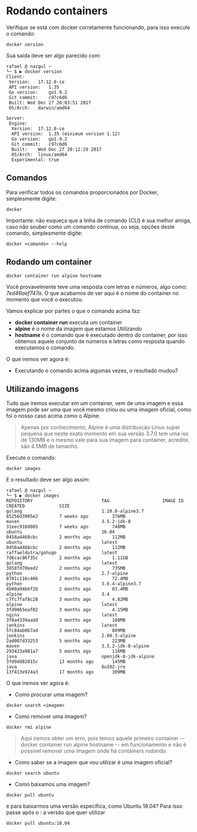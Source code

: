 # Rodando containers

Verifique se está com docker corretamente funcionando, para isso execute o comando:

```
docker version
```

Sua saída deve ser algo parecido com:

```
rafael @ nazgul ~
└─ $ ▶ docker version
Client:
 Version:	17.12.0-ce
 API version:	1.35
 Go version:	go1.9.2
 Git commit:	c97c6d6
 Built:	Wed Dec 27 20:03:51 2017
 OS/Arch:	darwin/amd64

Server:
 Engine:
  Version:	17.12.0-ce
  API version:	1.35 (minimum version 1.12)
  Go version:	go1.9.2
  Git commit:	c97c6d6
  Built:	Wed Dec 27 20:12:29 2017
  OS/Arch:	linux/amd64
  Experimental:	true
```

## Comandos

Para verificar todos os comandos proporcionados por Docker, simplesmente digite:

```
docker
```

Importante: não esqueça que a linha de comando (CLI) é sua melhor amiga, caso não souber como um comando continua, ou seja, opções deste comando, simplesmente digite:

```
docker <comando> --help
```

## Rodando um container

```
docker container run alpine hostname
```

Você provavelmente teve uma resposta com letras e números, algo como: *7ed46aef747a*.
O que acabamos de ver aqui é o nome do container no momento que você o executou.

Vamos explicar por partes o que o comando acima faz:

* **docker container run** executa um container
* **alpine** é o nome da imagem que estamos Utilizando
* **hostname** é o comando que é executado dentro do container, por isso obtemos aquele conjunto de números e letras como resposta quando executamos o comando.

O que iremos ver agora é:

* Executando o comando acima algumas vezes, o resultado mudou?

## Utilizando imagens


Tudo que iremos executar em um container, vem de uma imagem e essa imagem pode ser uma que você mesmo criou ou uma imagem oficial, como foi o nosso caso acima como o Alpine.

> Apenas por conhecimento, Alpine é uma distribuição Linux super pequena que neste exato momento em sua versão 3.7.0 tem uma iso de 130MB e o mesmo vale para sua imagem para container, acredite, são 4.5MB de tamanho.

Execute o comando:

```
docker images
```

E o resultado deve ser algo assim:

```
rafael @ nazgul ~
└─ $ ▶ docker images
REPOSITORY                          TAG                    IMAGE ID            CREATED             SIZE
golang                              1.10.0-alpine3.7       85256d3905e2        7 weeks ago         376MB
maven                               3.5.2-jdk-8            31eec910d005        7 weeks ago         748MB
ubuntu                              16.04                  0458a4468cbc        2 months ago        112MB
ubuntu                              latest                 0458a4468cbc        2 months ago        112MB
raffaeldutra/gohugo                 latest                 7d6cac06f35c        2 months ago        1.11GB
golang                              latest                 3858fd70eed2        2 months ago        735MB
python                              2.7-alpine             0781c116c406        2 months ago        72.4MB
python                              3.6.4-alpine3.7        4b00a94b6f26        2 months ago        83.4MB
alpine                              3.4                    c7fc7faf8c28        3 months ago        4.82MB
alpine                              latest                 3fd9065eaf02        3 months ago        4.15MB
nginx                               latest                 3f8a4339aadd        3 months ago        108MB
jenkins                             latest                 5fc84ab0b7ad        3 months ago        809MB
jenkins                             2.60.3-alpine          2ad007d33253        5 months ago        223MB
maven                               3.5.2-jdk-8-alpine     293423a981a7        5 months ago        116MB
java                                openjdk-8-jdk-alpine   3fd9dd82815c        13 months ago       145MB
java                                8u102-jre              13f413e924a3        17 months ago       309MB
```

O que iremos ver agora é:

* Como procurar uma imagem?

```
docker search <imagem>
```

* Como remover uma imagem?

```
docker rmi alpine
```

> Aqui iremos obter um erro, pois temos aquele primeiro container -- docker container run alpine hostname -- em funcionamento e não é possível remover uma imagem onde há containers rodando.

* Como saber se a imagem que vou utilizar é uma imagem oficial?

```
docker search ubuntu
```

* Como baixamos uma imagem?

```
docker pull ubuntu
```

e para baixarmos uma versão específica, como Ubuntu 18.04? Para isso passe após o : a versão que quer utilizar

```
docker pull ubuntu:18.04
```
